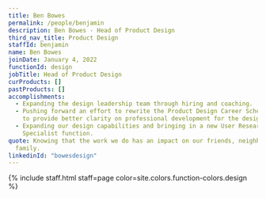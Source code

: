 ```yaml
---
title: Ben Bowes
permalink: /people/benjamin
description: Ben Bowes - Head of Product Design
third_nav_title: Product Design
staffId: benjamin
name: Ben Bowes
joinDate: January 4, 2022
functionId: design
jobTitle: Head of Product Design
curProducts: []
pastProducts: []
accomplishments:
  - Expanding the design leadership team through hiring and coaching.
  - Pushing forward an effort to rewrite the Product Design Career Schema at OGP
    to provide better clarity on professional development for the design team.
  - Expanding our design capabilities and bringing in a new User Research
    Specialist function.
quote: Knowing that the work we do has an impact on our friends, neighbours, and
  family.
linkedinId: "bowesdesign"
---
```


{% include staff.html staff=page color=site.colors.function-colors.design %}
